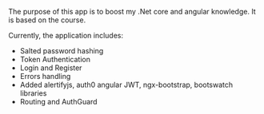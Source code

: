 The purpose of this app is to boost my .Net core and angular knowledge. It is based on the course.

Currently, the application includes:

- Salted password hashing
- Token Authentication
- Login and Register
- Errors handling
- Added alertifyjs, auth0 angular JWT, ngx-bootstrap, bootswatch libraries
- Routing and AuthGuard